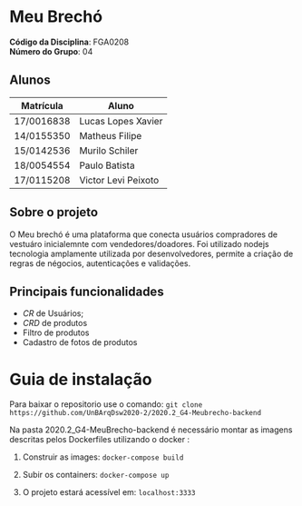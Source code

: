 # Meu Brechó

**Código da Disciplina**: FGA0208<br>
**Número do Grupo**: 04<br>

## Alunos
|Matrícula | Aluno |
| -- | -- |
| 17/0016838  |  Lucas Lopes Xavier |
| 14/0155350  |  Matheus Filipe |
| 15/0142536  |  Murilo Schiler |
| 18/0054554  |  Paulo Batista |
| 17/0115208  |  Victor Levi Peixoto |


## Sobre o projeto

   O Meu brechó  é uma plataforma que conecta usuários compradores de vestuáro inicialemnte com vendedores/doadores. Foi utilizado nodejs tecnologia amplamente utilizada por desenvolvedores, permite a criação de regras de négocios, autenticações e validações.

## Principais funcionalidades
* _CR_ de Usuários;
* _CRD_ de produtos
* Filtro de produtos
* Cadastro de fotos de produtos

# Guia de instalação

Para baixar o repositorio use o comando: `git clone https://github.com/UnBArqDsw2020-2/2020.2_G4-Meubrecho-backend`

Na pasta 2020.2_G4-MeuBrecho-backend é necessário montar as imagens descritas pelos Dockerfiles utilizando o docker :

1. Construir as images: `docker-compose build`

2. Subir os containers: `docker-compose up`

3. O projeto estará acessível em: `localhost:3333`


